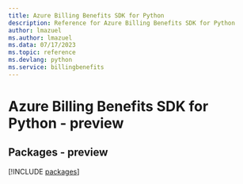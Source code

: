 ```yaml
---
title: Azure Billing Benefits SDK for Python
description: Reference for Azure Billing Benefits SDK for Python
author: lmazuel
ms.author: lmazuel
ms.data: 07/17/2023
ms.topic: reference
ms.devlang: python
ms.service: billingbenefits
---
```

# Azure Billing Benefits SDK for Python - preview
## Packages - preview
[!INCLUDE [packages](billing-benefits-index.md)]